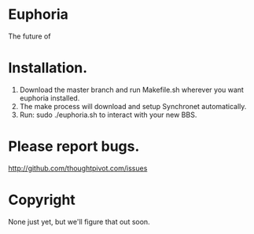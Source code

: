 # Euphoria

The future of 
# Installation. 

1. Download the master branch and run Makefile.sh wherever you want euphoria installed.
2. The make process will download and setup Synchronet automatically. 
3. Run: sudo ./euphoria.sh to interact with your new BBS.

# Please report bugs.
http://github.com/thoughtpivot.com/issues

# Copyright
None just yet, but we'll figure that out soon.




